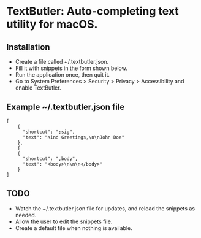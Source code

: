 # TextButler: Auto-completing text utility for macOS.

## Installation
- Create a file called ~/.textbutler.json.
- Fill it with snippets in the form shown below.
- Run the application once, then quit it.
- Go to System Preferences > Security > Privacy > Accessibility and enable TextButler.

## Example ~/.textbutler.json file

    [
        {
          "shortcut": ";sig",
          "text": "Kind Greetings,\n\nJohn Doe"
        },
        {
        {
          "shortcut": ",body",
          "text": "<body>\n\n\n</body>"
        }
    ]

## TODO
- Watch the ~/.textbutler.json file for updates, and reload the snippets as needed.
- Allow the user to edit the snippets file.
- Create a default file when nothing is available.
